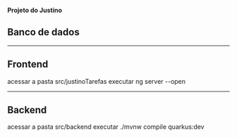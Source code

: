 **Projeto do Justino**


## Banco de dados


---

## Frontend 

acessar a pasta src/justinoTarefas 
executar 
	ng server --open

---

## Backend

acessar a pasta src/backend
executar
   ./mvnw compile quarkus:dev